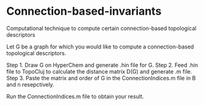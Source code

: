 # Connection-based-invariants
Computational technique to compute certain connection-based topological descriptors

Let G be a graph for which you would like to compute a connection-based topological descriptors.

Step 1. Draw G on HyperChem and generate .hin file for G. Step 2. Feed .hin file to TopoCluj to calculate the distance matrix D(G) and generate .m file. Step 3. Paste the matrix and order of G in the ConnectionIndices.m file in B and n resepctively.

Run the ConnectionIndices.m file to obtain your result.
